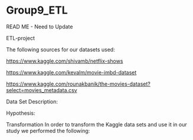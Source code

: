 # Group9_ETL
READ ME - Need to Update

ETL-project


The following sources for our datasets used:

https://www.kaggle.com/shivamb/netflix-shows

https://www.kaggle.com/kevalm/movie-imbd-dataset

https://www.kaggle.com/rounakbanik/the-movies-dataset?select=movies_metadata.csv

Data Set Description: 


Hypothesis:

Transformation
In order to transform the Kaggle data sets and use it in our study we performed the following:















